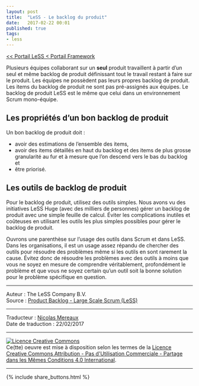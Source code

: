 ```yaml
---
layout: post
title:  "LeSS - Le backlog du produit"
date:   2017-02-22 00:01
published: true
tags:
- less
---
```


[<< Portail LeSS < Portail Framework](http://www.les-traducteurs-agiles.org/2016/12/28/less-portail-framework.html)

Plusieurs équipes collaborant sur un **seul** produit travaillent à partir d’un seul et même backlog de produit définissant tout le travail restant à faire sur le produit. Les équipes ne possèdent pas leurs propres backlog de produit. Les items du backlog de produit ne sont pas pré-assignés aux équipes. Le backlog de produit LeSS est le même que celui dans un environnement Scrum mono-équipe.

## Les propriétés d’un bon backlog de produit

Un bon backlog de produit doit :

* avoir des estimations de l’ensemble des items,
* avoir des items détaillés en haut du backlog et des items de plus grosse granularité au fur et à mesure que l’on descend vers le bas du backlog et
* être priorisé.


## Les outils de backlog de produit

Pour le backlog de produit, utilisez des outils simples. Nous avons vu des initiatives LeSS Huge (avec des milliers de personnes) gérer un backlog de produit avec une simple feuille de calcul. Éviter les complications inutiles et coûteuses en utilisant les outils les plus simples possibles pour gérer le backlog de produit.

Ouvrons une parenthèse sur l’usage des outils dans Scrum et dans LeSS. Dans les organisations, il est un usage assez répandu de chercher des outils pour résoudre des problèmes même si les outils en sont rarement la cause. Évitez donc de résoudre les problèmes avec des outils à moins que vous ne soyez en mesure de comprendre véritablement, profondément le problème et que vous ne soyez certain qu’un outil soit la bonne solution pour le problème spécifique en question.


---
Auteur : The LeSS Company B.V.  
Source : [Product Backlog - Large Scale Scrum (LeSS)](http://less.works/less/framework/product-backlog.html)  

---
Traducteur : [Nicolas Mereaux](http://www.les-traducteurs-agiles.org/traducteurs/)  
Date de traduction : 22/02/2017  

---

<a rel="license" href="http://creativecommons.org/licenses/by-nc-sa/4.0/"><img alt="Licence Creative Commons" style="border-width:0" src="http://i.creativecommons.org/l/by-nc-sa/4.0/88x31.png" /></a><br />Ce(tte) oeuvre est mise à disposition selon les termes de la <a rel="license" href="http://creativecommons.org/licenses/by-nc-sa/4.0/">Licence Creative Commons Attribution - Pas d'Utilisation Commerciale - Partage dans les Mêmes Conditions 4.0 International</a>.

---

{% include share_buttons.html %}
